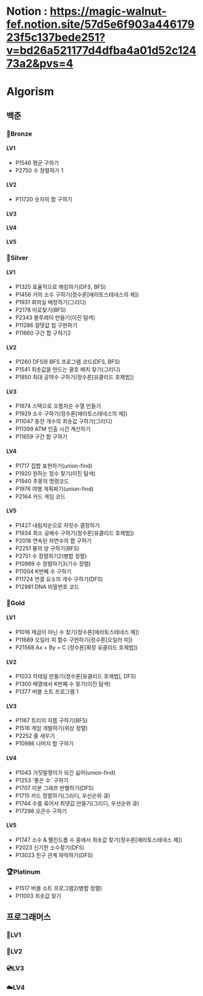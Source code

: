 # Notion : https://magic-walnut-fef.notion.site/57d5e6f903a44617923f5c137bede251?v=bd26a521177d4dfba4a01d52c12473a2&pvs=4
# Algorism
## 백준
### 🥉Bronze
#### LV1
- P1546 평균 구하기
- P2750 수 정렬하기 1
#### LV2
- P11720 숫자의 합 구하기
#### LV3
#### LV4
#### LV5
### 🥈Silver
#### LV1
- P1325 효율적으로 해킹하기(DFS, BFS)
- P1456 거의 소수 구하기(정수론[에라토스테네스의 체])
- P1931 회의실 배정하기(그리디)
- P2178 미로찾기(BFS)
- P2343 블루레이 만들기(이진 탐색)
- P11286 절댓값 힙 구현하기
- P11660 구간 합 구하기2
#### LV2
- P1260 DFS와 BFS 프로그램 코드(DFS, BFS)
- P1541 최솟값을 만드는 괄호 배치 찾기(그리디)
- P1850 최대 공약수 구하기(정수론[유클리드 호제법])
#### LV3
- P1874 스택으로 오름차순 수열 만들기
- P1929 소수 구하기(정수론[에라토스테네스의 체])
- P11047 동전 개수의 최솟값 구하기(그리디)
- P11399 ATM 인출 시간 계산하기
- P11659 구간 합 구하기
#### LV4
- P1717 집합 표현하기(union-find)
- P1920 원하는 정수 찾기(이진 탐색)
- P1940 주몽의 명령코드
- P1976 여행 계획짜기(union-find)
- P2164 카드 게임 코드
#### LV5
- P1427 내림차순으로 자릿수 결정하기
- P1934 최소 공배수 구하기(정수론[유클리드 호제법])
- P2018 연속된 자연수의 합 구하기
- P2251 물의 양 구하기(BFS)
- P2751 수 정렬하기2(병합 정렬)
- P10989 수 정렬하기3(기수 정렬)
- P11004 K번째 수 구하기
- P11724 연결 요소의 개수 구하기(DFS)
- P12981 DNA 비밀번호 코드
### 🥇Gold
#### LV1
- P1016 제곱이 아닌 수 찾기(정수론[에라토스테네스 체])
- P11689 오일러 피 함수 구현하기(정수론[오일러 피])
- P21568 Ax + By = C (정수론[확장 유클리드 호제법])
#### LV2
- P1033 칵테일 만들기(정수론[유클리드 호제법], DFS)
- P1300 배열에서 K번째 수 찾기(이진 탐색)
- P1377 버블 소트 프로그램 1
#### LV3
- P1167 트리의 지름 구하기(BFS)
- P1516 게임 개발하기(위상 정렬)
- P2252 줄 세우기
- P10986 나머지 합 구하기
#### LV4
- P1043 거짓말쟁이가 되긴 싫어(union-find)
- P1253 '좋은 수' 구하기
- P1707 이분 그래프 판별하기(DFS)
- P1715 카드 정렬하기(그리디, 우선순위 큐)
- P1744 수를 묶어서 최댓값 만들기(그리디, 우선순위 큐)
- P17298 오큰수 구하기
#### LV5
- P1747 소수 & 팰린드롬 수 중에서 최솟값 찾기(정수론[에라토스테네스 체])
- P2023 신기한 소수찾기(DFS)
- P13023 친구 관계 파악하기(DFS)
### 🏆Platinum
- P1517 버블 소트 프로그램2(병합 정렬)
- P11003 최솟값 찾기
## 프로그래머스
### 📰LV1
### 💾LV2
### 💿LV3
### ☁️LV4
